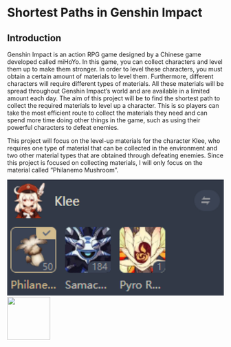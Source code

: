 # Shortest Paths in Genshin Impact

## Introduction
Genshin Impact is an action RPG game designed by a Chinese game developed called miHoYo. In this game, you can collect characters and level them up to make them stronger. In order to level these characters, you must obtain a certain amount of materials to level them. Furthermore, different characters will require different types of materials. All these materials will be spread throughout Genshin Impact’s world and are available in a limited amount each day. The aim of this project will be to find the shortest path to collect the required materials to level up a character. This is so players can take the most efficient route to collect the materials they need and can spend more time doing other things in the game, such as using their powerful characters to defeat enemies. 

This project will focus on the level-up materials for the character Klee, who requires one type of material that can be collected in the environment and two other material types that are obtained through defeating enemies. Since this project is focused on collecting materials, I will only focus on the material called “Philanemo Mushroom”. 

![](https://github.com/kellyngsf/shortpath_genshin/blob/main/images/character_focus.png)
<img src="[https://your-image-url.type](https://github.com/kellyngsf/shortpath_genshin/blob/main/images/character_focus.png)https://github.com/kellyngsf/shortpath_genshin/blob/main/images/character_focus.png" width="100" height="100">
